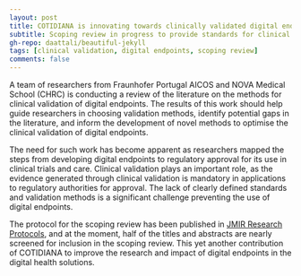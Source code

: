 ```yaml
---
layout: post
title: COTIDIANA is innovating towards clinically validated digital endpoints
subtitle: Scoping review in progress to provide standards for clinical validation of digital endpoints                                                                                                                                                                                             
gh-repo: daattali/beautiful-jekyll
tags: [clinical validation, digital endpoints, scoping review]
comments: false
---
```


A team of researchers from Fraunhofer Portugal AICOS and NOVA Medical School (CHRC) is conducting a review of the literature on the methods for clinical validation of digital endpoints. The results of this work should help guide researchers in choosing validation methods, identify potential gaps in the literature, and inform the development of novel methods to optimise the clinical validation of digital endpoints.

The need for such work has become apparent as researchers mapped the steps from developing digital endpoints to regulatory approval for its use in clinical trials and care. Clinical validation plays an important role, as the evidence generated through clinical validation is mandatory in applications to regulatory authorities for approval.  The lack of clearly defined standards and validation methods is a significant challenge preventing the use of digital endpoints.

The protocol for the scoping review has been published in [JMIR Research Protocols](https://www.researchprotocols.org/2023/1/e47119/), and at the moment, half of the titles and abstracts are nearly screened for inclusion in the scoping review. This yet another contribution of COTIDIANA to improve the research and impact of digital endpoints in the digital health solutions.